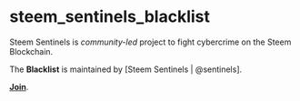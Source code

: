 # steem_sentinels_blacklist

Steem Sentinels is _community-led_ project to fight cybercrime on the Steem Blockchain.

The **Blacklist** is maintained by [Steem Sentinels | @sentinels]. 

[**Join**](https://discord.gg/J8JuNQh).
